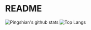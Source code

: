 # README

![Pingshian's github stats](https://github-readme-stats.vercel.app/api?username=pingshian0131)
![Top Langs](https://github-readme-stats.vercel.app/api/top-langs/?username=pingshian0131)
